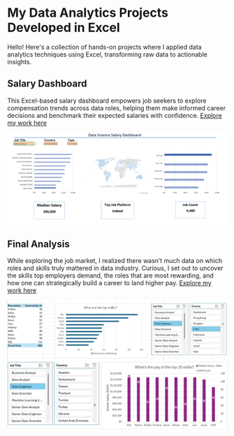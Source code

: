 # My Data Analytics Projects Developed in Excel
 Hello! Here's a collection of hands-on projects where I applied data analytics techniques using Excel, transforming raw data to actionable insights.

## Salary Dashboard
This Excel-based salary dashboard empowers job seekers to explore compensation trends across data roles, helping them make informed career decisions and benchmark their expected salaries with confidence.
[Explore my work here](Dashboard_Project_1)

![Final_Salary_Dashboard](Images/Final_Salary_Dashboard.png)

## Final Analysis
While exploring the job market, I realized there wasn’t much data on which roles and skills truly mattered in data industry. Curious, I set out to uncover the skills top employers demand, the roles that are most rewarding, and how one can strategically build a career to land higher pay.
[Explore my work here](Final_Project)

![Final_Project_Dashboard_(Sneakpeak_1)](Images/Final_Project_Preview_1.png)
![Final_Project_Dashboard_(Sneakpeak_2)](Images/Final_Project_Preview_2.png)


